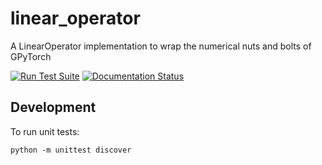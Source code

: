 # linear_operator

A LinearOperator implementation to wrap the numerical nuts and bolts of GPyTorch

[![Run Test Suite](https://github.com/cornellius-gp/linear_operator/actions/workflows/run_test_suite.yml/badge.svg)](https://github.com/cornellius-gp/linear_operator/actions/workflows/run_test_suite.yml)
[![Documentation Status](https://readthedocs.org/projects/linear-operator/badge/?version=latest)](https://linear-operator.readthedocs.io/en/latest/?badge=latest)

## Development
To run unit tests:
```
python -m unittest discover
```
